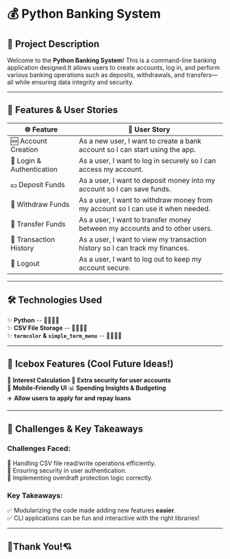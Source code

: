# 💰 Python Banking System

## 🏦 Project Description
Welcome to the **Python Banking System**! This is a command-line banking application designed.It allows users to create accounts, log in, and perform various banking operations such as deposits, withdrawals, and transfers—all while ensuring data integrity and security.

---------------------------------------------------

## 📖 Features & User Stories
| 🌐 **Feature**           | 🙍 **User Story** |
|-------------------------|------------------|
| 🆕 Account Creation     | As a new user, I want to create a bank account so I can start using the app. |
| 🔑 Login & Authentication | As a user, I want to log in securely so I can access my account. |
| 💵 Deposit Funds        | As a user, I want to deposit money into my account so I can save funds. |
| 🏧 Withdraw Funds       | As a user, I want to withdraw money from my account so I can use it when needed. |
| 🔄 Transfer Funds       | As a user, I want to transfer money between my accounts and to other users. |
| 📜 Transaction History  | As a user, I want to view my transaction history so I can track my finances. |
| 🚪 Logout               | As a user, I want to log out to keep my account secure. |

-----------------------------------------

## 🛠️ Technologies Used
✨ **Python** -- 💖💖💖💖<br/>
✨ **CSV File Storage** -- 📖📖📖📖<br/>
✨ **`termcolor` & `simple_term_menu`** -- 🎨🎨🎨🎨<br/>

-----------------------------------------

## 🧊 Icebox Features (Cool Future Ideas!)
🎯 **Interest Calculation** 
🔐 **Extra security for user accounts**  
📱 **Mobile-Friendly UI** 
📊 **Spending Insights & Budgeting**   
✈️ **Allow users to apply for and repay loans** 

-------------------------

## 🚀 Challenges & Key Takeaways
### **Challenges Faced:**
🛑 Handling CSV file read/write operations efficiently.  
🛑 Ensuring security in user authentication.  
🛑 Implementing overdraft protection logic correctly.  

### **Key Takeaways:**  
✅ Modularizing the code made adding new features **easier**.  
✅ CLI applications can be fun and interactive with the right libraries!  

-----------------------

## 🎉Thank You!💘